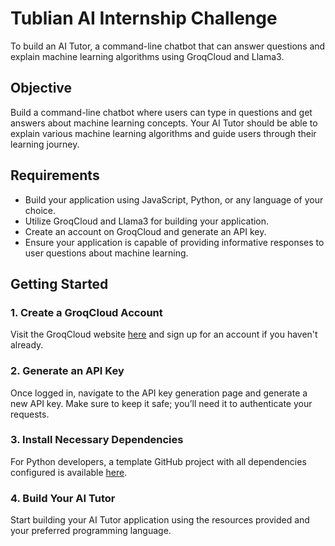 # Tublian AI Internship Challenge

To build an AI Tutor, a command-line chatbot that can answer questions and explain machine learning algorithms using GroqCloud and Llama3.

## Objective

Build a command-line chatbot where users can type in questions and get answers about machine learning concepts. Your AI Tutor should be able to explain various machine learning algorithms and guide users through their learning journey.

## Requirements

- Build your application using JavaScript, Python, or any language of your choice.
- Utilize GroqCloud and Llama3 for building your application.
- Create an account on GroqCloud and generate an API key.
- Ensure your application is capable of providing informative responses to user questions about machine learning.

## Getting Started

### 1. Create a GroqCloud Account
Visit the GroqCloud website [here](https://groqcloud.com) and sign up for an account if you haven't already.

### 2. Generate an API Key
Once logged in, navigate to the API key generation page and generate a new API key. Make sure to keep it safe; you’ll need it to authenticate your requests.

### 3. Install Necessary Dependencies
For Python developers, a template GitHub project with all dependencies configured is available [here](https://github.com/tublian/ai-tutor-python-template).

### 4. Build Your AI Tutor
Start building your AI Tutor application using the resources provided and your preferred programming language.

